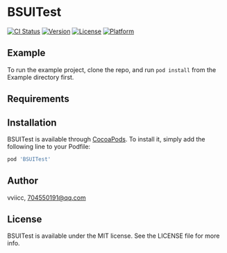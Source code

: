 # BSUITest

[![CI Status](https://img.shields.io/travis/vviicc/BSUITest.svg?style=flat)](https://travis-ci.org/vviicc/BSUITest)
[![Version](https://img.shields.io/cocoapods/v/BSUITest.svg?style=flat)](https://cocoapods.org/pods/BSUITest)
[![License](https://img.shields.io/cocoapods/l/BSUITest.svg?style=flat)](https://cocoapods.org/pods/BSUITest)
[![Platform](https://img.shields.io/cocoapods/p/BSUITest.svg?style=flat)](https://cocoapods.org/pods/BSUITest)

## Example

To run the example project, clone the repo, and run `pod install` from the Example directory first.

## Requirements

## Installation

BSUITest is available through [CocoaPods](https://cocoapods.org). To install
it, simply add the following line to your Podfile:

```ruby
pod 'BSUITest'
```

## Author

vviicc, 704550191@qq.com

## License

BSUITest is available under the MIT license. See the LICENSE file for more info.
